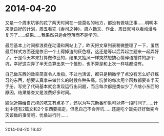 # 2014-04-20

又是一个周末坑爹的花了两天时间在一些莫名的地方，都没有做啥正事……明明本来挺良好的计划，周五看完《寿司之神》，周六撸文、作业，周日就可以看动漫与复习了……结果……我果然只适合堕落而不是学习。

最后基本上时间都浪费在动漫和网站上了，昨天把文章列表稍微整理了一下，虽然最后样式方面还是依旧一个土得掉渣的灰色框，这还是等以后弄起主题来一起弄好了。于是今天本来打算做作业的，结果又抽风一样突然想搞心情碎语插件的那个坑，幸好这次弄了半天总算出来一个雏形，也不算是和上次一样啥都没有。

自己做东西的效率简直令人发指。不过也活该，都只是稍微学了点没有怎么好好练习的东西，想要认真拿来做什么的时候各种头痛。坑爹的每次用个函数都要查半天手册，写完了代码基本就会发现运行出问题，而且每次都是类似少了点啥小东西的原因，结果排查又是浪费好多时间。

貌似近期给自己挖的坑又有点多了，还以为写完新番印象可以停一段时间了……计划中还有2篇文和2个东西要搞定，但愿自己不会弃坑……还是吃个饭先好好做完今天该做的事情吧，忧桑进行时……

----------

2014-04-20 16:42